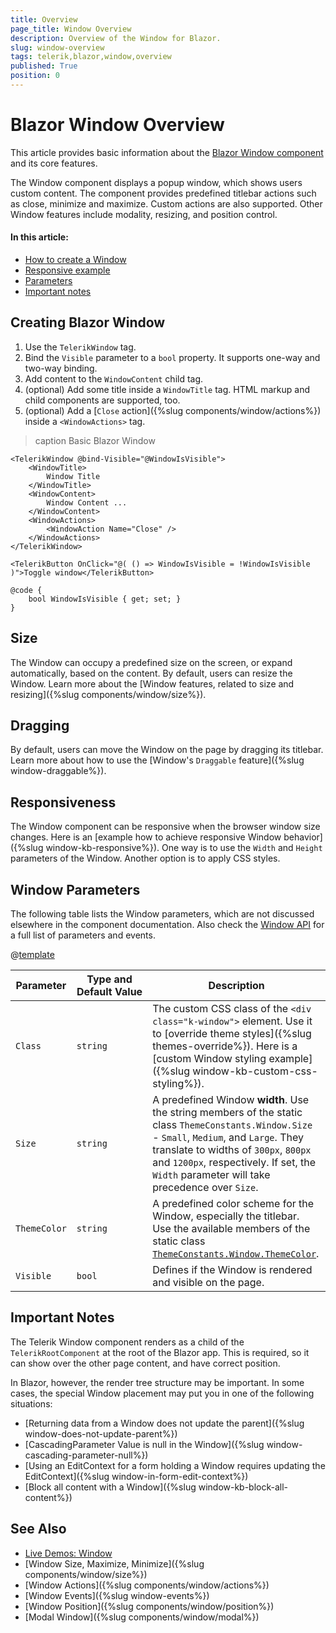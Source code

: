 ```yaml
---
title: Overview
page_title: Window Overview
description: Overview of the Window for Blazor.
slug: window-overview
tags: telerik,blazor,window,overview
published: True
position: 0
---
```


# Blazor Window Overview

This article provides basic information about the <a href="https://www.telerik.com/blazor-ui/window" target="_blank">Blazor Window component</a> and its core features.

The Window component displays a popup window, which shows users custom content. The component provides predefined titlebar actions such as close, minimize and maximize. Custom actions are also supported. Other Window features include modality, resizing, and position control.

#### In this article:

* [How to create a Window](#creating-blazor-window)
* [Responsive example](#responsiveness)
* [Parameters](#window-parameters)
* [Important notes](#important-notes)

## Creating Blazor Window

1. Use the `TelerikWindow` tag.
1. Bind the `Visible` parameter to a `bool` property. It supports one-way and two-way binding.
1. Add content to the `WindowContent` child tag.
1. (optional) Add some title inside a `WindowTitle` tag. HTML markup and child components are supported, too.
1. (optional) Add a [`Close` action]({%slug components/window/actions%}) inside a `<WindowActions>` tag.

>caption Basic Blazor Window

````CSHTML
<TelerikWindow @bind-Visible="@WindowIsVisible">
    <WindowTitle>
        Window Title
    </WindowTitle>
    <WindowContent>
        Window Content ...
    </WindowContent>
    <WindowActions>
        <WindowAction Name="Close" />
    </WindowActions>
</TelerikWindow>

<TelerikButton OnClick="@( () => WindowIsVisible = !WindowIsVisible )">Toggle window</TelerikButton>

@code {
    bool WindowIsVisible { get; set; }
}
````

## Size

The Window can occupy a predefined size on the screen, or expand automatically, based on the content. By default, users can resize the Window. Learn more about the [Window features, related to size and resizing]({%slug components/window/size%}).


## Dragging

By default, users can move the Window on the page by dragging its titlebar. Learn more about how to use the [Window's `Draggable` feature]({%slug window-draggable%}).


## Responsiveness

The Window component can be responsive when the browser window size changes. Here is an [example how to achieve responsive Window behavior]({%slug window-kb-responsive%}). One way is to use the `Width` and `Height` parameters of the Window. Another option is to apply CSS styles.


## Window Parameters

The following table lists the Window parameters, which are not discussed elsewhere in the component documentation. Also check the [Window API](/blazor-ui/api/Telerik.Blazor.Components.TelerikWindow) for a full list of parameters and events.

@[template](/_contentTemplates/common/parameters-table-styles.md#table-layout)

| Parameter | Type and Default&nbsp;Value | Description |
| --- | --- | --- |
| `Class` | `string` | The custom CSS class of the `<div class="k-window">` element. Use it to [override theme styles]({%slug themes-override%}). Here is a [custom Window styling example]({%slug window-kb-custom-css-styling%}). |
| `Size` | `string` | A predefined Window **width**. Use the string members of the static class `ThemeConstants.Window.Size` - `Small`, `Medium`, and `Large`. They translate to widths of `300px`, `800px` and `1200px`, respectively. If set, the `Width` parameter will take precedence over `Size`. |
| `ThemeColor` | `string` | A predefined color scheme for the Window, especially the titlebar. Use the available members of the static class [`ThemeConstants.Window.ThemeColor`](/blazor-ui/api/Telerik.Blazor.ThemeConstants.Window.ThemeColor). |
| `Visible` | `bool` | Defines if the Window is rendered and visible on the page. |


## Important Notes

The Telerik Window component renders as a child of the `TelerikRootComponent` at the root of the Blazor app. This is required, so it can show over the other page content, and have correct position.

In Blazor, however, the render tree structure may be important. In some cases, the special Window placement may put you in one of the following situations:

* [Returning data from a Window does not update the parent]({%slug window-does-not-update-parent%})
* [CascadingParameter Value is null in the Window]({%slug window-cascading-parameter-null%})
* [Using an EditContext for a form holding a Window requires updating the EditContext]({%slug window-in-form-edit-context%})
* [Block all content with a Window]({%slug window-kb-block-all-content%})


## See Also

* [Live Demos: Window](https://demos.telerik.com/blazor-ui/window/index)
* [Window Size, Maximize, Minimize]({%slug components/window/size%})
* [Window Actions]({%slug components/window/actions%})
* [Window Events]({%slug window-events%})
* [Window Position]({%slug components/window/position%})
* [Modal Window]({%slug components/window/modal%})

